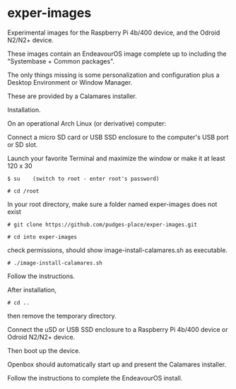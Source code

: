 # exper-images
Experimental images for the Raspberry Pi 4b/400 device, and the Odroid N2/N2+ device.

These images contain an EndeavourOS image complete up to including the "Systembase + Common packages".

The only things missing is some personalization and configuration plus a Desktop Environment or Window Manager.

These are provided by a Calamares installer.  

Installation.

On an operational Arch Linux (or derivative) computer:

Connect a micro SD card or USB SSD enclosure to the computer's USB port or SD slot.

Launch your favorite Terminal and maximize the window or make it at least 120 x 30

    $ su    (switch to root - enter root's password)

    # cd /root

In your root directory, make sure a folder named exper-images does not exist

    # git clone https://github.com/pudges-place/exper-images.git

    # cd into exper-images

check permissions, should show image-install-calamares.sh as executable.

    # ./image-install-calamares.sh

Follow the instructions.

After installation,

    # cd ..

then remove the temporary directory.

Connect the uSD or USB SSD enclosure to a Raspberry Pi 4b/400 device or Odroid N2/N2+ device.

Then boot up the device.

Openbox should automatically start up and present the Calamares installer.

Follow the instructions to complete the EndeavourOS install.


